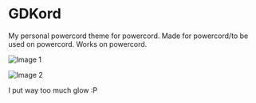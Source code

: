 # GDKord
My personal powercord theme for powercord. Made for powercord/to be used on powercord. Works on powercord.

![Image 1](https://i.vgy.me/xYmve9.png)

![Image 2](https://i.vgy.me/zU2zoV.png)

I put way too much glow :P
